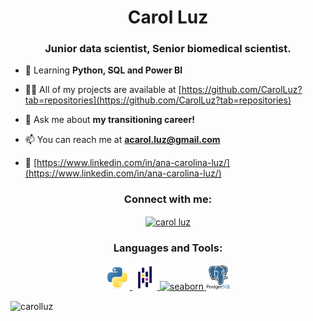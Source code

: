 <h1 align="center">Carol Luz</h1>  
<h3 align="center">Junior data scientist, Senior biomedical scientist.</h3>  
  
- 🌱 Learning **Python, SQL and Power BI**  
  
- 👨‍💻 All of my projects are available at [https://github.com/CarolLuz?tab=repositories](https://github.com/CarolLuz?tab=repositories)  
  
- 💬 Ask me about **my transitioning career!**  
  
- 📫 You can reach me at **acarol.luz@gmail.com**  
  
- 📄 [https://www.linkedin.com/in/ana-carolina-luz/](https://www.linkedin.com/in/ana-carolina-luz/)  
  
<h3 align="center">Connect with me:</h3>  
<p align="center">  
<a href="https://linkedin.com/in/carol luz" target="blank"><img align="center" src="https://raw.githubusercontent.com/rahuldkjain/github-profile-readme-generator/master/src/images/icons/Social/linked-in-alt.svg" alt="carol luz" height="30" width="40" /></a>  
</p>  
  
<h3 align="center">Languages and Tools:</h3>  
<p align="center"> <a href="https://www.w3schools.com/cpp/" target="_blank" rel="noreferrer"> <img src="https://raw.githubusercontent.com/devicons/devicon/master/icons/python/python-original.svg" alt="python" width="40" height="40"/> </a> <a href="https://seaborn.pydata.org/" target="_blank" rel="noreferrer">  <img src="https://raw.githubusercontent.com/devicons/devicon/2ae2a900d2f041da66e950e4d48052658d850630/icons/pandas/pandas-original.svg" alt="pandas" width="40" height="40"/> </a> <a href="https://www.postgresql.org" target="_blank" rel="noreferrer">  <img src="https://seaborn.pydata.org/_images/logo-mark-lightbg.svg" alt="seaborn" width="40" height="40"/> </a> <a href="https://vuejs.org/" target="_blank" rel="noreferrer"> <img src="https://raw.githubusercontent.com/devicons/devicon/master/icons/postgresql/postgresql-original-wordmark.svg" alt="postgresql" width="40" height="40"/> </a> <a href="https://www.python.org" target="_blank" rel="noreferrer"></a> </p>  
  



<p><img align="center" src="https://github-readme-stats.vercel.app/api/top-langs?username=carolluz&show_icons=true&locale=en&layout=compact" alt="carolluz" /></p>  
